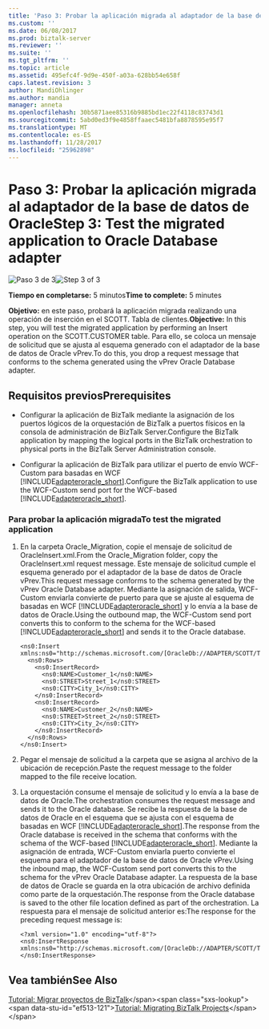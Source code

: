 ```yaml
---
title: 'Paso 3: Probar la aplicación migrada al adaptador de la base de datos de Oracle | Documentos de Microsoft'
ms.custom: ''
ms.date: 06/08/2017
ms.prod: biztalk-server
ms.reviewer: ''
ms.suite: ''
ms.tgt_pltfrm: ''
ms.topic: article
ms.assetid: 495efc4f-9d9e-450f-a03a-628bb54e658f
caps.latest.revision: 3
author: MandiOhlinger
ms.author: mandia
manager: anneta
ms.openlocfilehash: 30b5871aee85316b9885bd1ec22f4118c83743d1
ms.sourcegitcommit: 5abd0ed3f9e4858ffaaec5481bfa8878595e95f7
ms.translationtype: MT
ms.contentlocale: es-ES
ms.lasthandoff: 11/28/2017
ms.locfileid: "25962898"
---
```

# <a name="step-3-test-the-migrated-application-to-oracle-database-adapter"></a><span data-ttu-id="ef513-102">Paso 3: Probar la aplicación migrada al adaptador de la base de datos de Oracle</span><span class="sxs-lookup"><span data-stu-id="ef513-102">Step 3: Test the migrated application to Oracle Database adapter</span></span>
<span data-ttu-id="ef513-103">![Paso 3 de 3](../../adapters-and-accelerators/adapter-oracle-database/media/step-3of3.gif "Step_3of3")</span><span class="sxs-lookup"><span data-stu-id="ef513-103">![Step 3 of 3](../../adapters-and-accelerators/adapter-oracle-database/media/step-3of3.gif "Step_3of3")</span></span>  
  
 <span data-ttu-id="ef513-104">**Tiempo en completarse:** 5 minutos</span><span class="sxs-lookup"><span data-stu-id="ef513-104">**Time to complete:** 5 minutes</span></span>  
  
 <span data-ttu-id="ef513-105">**Objetivo:** en este paso, probará la aplicación migrada realizando una operación de inserción en el SCOTT. Tabla de clientes.</span><span class="sxs-lookup"><span data-stu-id="ef513-105">**Objective:** In this step, you will test the migrated application by performing an Insert operation on the SCOTT.CUSTOMER table.</span></span> <span data-ttu-id="ef513-106">Para ello, se coloca un mensaje de solicitud que se ajusta al esquema generado con el adaptador de la base de datos de Oracle vPrev.</span><span class="sxs-lookup"><span data-stu-id="ef513-106">To do this, you drop a request message that conforms to the schema generated using the vPrev Oracle Database adapter.</span></span>  
  
## <a name="prerequisites"></a><span data-ttu-id="ef513-107">Requisitos previos</span><span class="sxs-lookup"><span data-stu-id="ef513-107">Prerequisites</span></span>  
  
-   <span data-ttu-id="ef513-108">Configurar la aplicación de BizTalk mediante la asignación de los puertos lógicos de la orquestación de BizTalk a puertos físicos en la consola de administración de BizTalk Server.</span><span class="sxs-lookup"><span data-stu-id="ef513-108">Configure the BizTalk application by mapping the logical ports in the BizTalk orchestration to physical ports in the BizTalk Server Administration console.</span></span>  
  
-   <span data-ttu-id="ef513-109">Configurar la aplicación de BizTalk para utilizar el puerto de envío WCF-Custom para basadas en WCF [!INCLUDE[adapteroracle_short](../../includes/adapteroracle-short-md.md)].</span><span class="sxs-lookup"><span data-stu-id="ef513-109">Configure the BizTalk application to use the WCF-Custom send port for the WCF-based [!INCLUDE[adapteroracle_short](../../includes/adapteroracle-short-md.md)].</span></span>  
  
### <a name="to-test-the-migrated-application"></a><span data-ttu-id="ef513-110">Para probar la aplicación migrada</span><span class="sxs-lookup"><span data-stu-id="ef513-110">To test the migrated application</span></span>  
  
1.  <span data-ttu-id="ef513-111">En la carpeta Oracle_Migration, copie el mensaje de solicitud de OracleInsert.xml.</span><span class="sxs-lookup"><span data-stu-id="ef513-111">From the Oracle_Migration folder, copy the OracleInsert.xml request message.</span></span> <span data-ttu-id="ef513-112">Este mensaje de solicitud cumple el esquema generado por el adaptador de la base de datos de Oracle vPrev.</span><span class="sxs-lookup"><span data-stu-id="ef513-112">This request message conforms to the schema generated by the vPrev Oracle Database adapter.</span></span> <span data-ttu-id="ef513-113">Mediante la asignación de salida, WCF-Custom enviarla convierte de puerto para que se ajuste al esquema de basadas en WCF [!INCLUDE[adapteroracle_short](../../includes/adapteroracle-short-md.md)] y lo envía a la base de datos de Oracle.</span><span class="sxs-lookup"><span data-stu-id="ef513-113">Using the outbound map, the WCF-Custom send port converts this to conform to the schema for the WCF-based [!INCLUDE[adapteroracle_short](../../includes/adapteroracle-short-md.md)] and sends it to the Oracle database.</span></span>  
  
    ```  
    <ns0:Insert xmlns:ns0="http://schemas.microsoft.com/[OracleDb://ADAPTER/SCOTT/Tables/CUSTOMER]">  
      <ns0:Rows>  
        <ns0:InsertRecord>  
          <ns0:NAME>Customer_1</ns0:NAME>  
          <ns0:STREET>Street_1</ns0:STREET>  
          <ns0:CITY>City_1</ns0:CITY>  
        </ns0:InsertRecord>  
        <ns0:InsertRecord>  
          <ns0:NAME>Customer_2</ns0:NAME>  
          <ns0:STREET>Street_2</ns0:STREET>  
          <ns0:CITY>City_2</ns0:CITY>  
        </ns0:InsertRecord>  
      </ns0:Rows>  
    </ns0:Insert>  
    ```  
  
2.  <span data-ttu-id="ef513-114">Pegar el mensaje de solicitud a la carpeta que se asigna al archivo de la ubicación de recepción.</span><span class="sxs-lookup"><span data-stu-id="ef513-114">Paste the request message to the folder mapped to the file receive location.</span></span>  
  
3.  <span data-ttu-id="ef513-115">La orquestación consume el mensaje de solicitud y lo envía a la base de datos de Oracle.</span><span class="sxs-lookup"><span data-stu-id="ef513-115">The orchestration consumes the request message and sends it to the Oracle database.</span></span> <span data-ttu-id="ef513-116">Se recibe la respuesta de la base de datos de Oracle en el esquema que se ajusta con el esquema de basadas en WCF [!INCLUDE[adapteroracle_short](../../includes/adapteroracle-short-md.md)].</span><span class="sxs-lookup"><span data-stu-id="ef513-116">The response from the Oracle database is received in the schema that conforms with the schema of the WCF-based [!INCLUDE[adapteroracle_short](../../includes/adapteroracle-short-md.md)].</span></span> <span data-ttu-id="ef513-117">Mediante la asignación de entrada, WCF-Custom enviarla puerto convierte el esquema para el adaptador de la base de datos de Oracle vPrev.</span><span class="sxs-lookup"><span data-stu-id="ef513-117">Using the inbound map, the WCF-Custom send port converts this to the schema for the vPrev Oracle Database adapter.</span></span> <span data-ttu-id="ef513-118">La respuesta de la base de datos de Oracle se guarda en la otra ubicación de archivo definida como parte de la orquestación.</span><span class="sxs-lookup"><span data-stu-id="ef513-118">The response from the Oracle database is saved to the other file location defined as part of the orchestration.</span></span> <span data-ttu-id="ef513-119">La respuesta para el mensaje de solicitud anterior es:</span><span class="sxs-lookup"><span data-stu-id="ef513-119">The response for the preceding request message is:</span></span>  
  
    ```  
    <?xml version="1.0" encoding="utf-8"?>  
    <ns0:InsertResponse xmlns:ns0="http://schemas.microsoft.com/[OracleDb://ADAPTER/SCOTT/Tables/CUSTOMER]"></ns0:InsertResponse>  
    ```  
  
## <a name="see-also"></a><span data-ttu-id="ef513-120">Vea también</span><span class="sxs-lookup"><span data-stu-id="ef513-120">See Also</span></span>  
 <span data-ttu-id="ef513-121">[Tutorial: Migrar proyectos de BizTalk](https://msdn.microsoft.com/library/dd788186(v=bts.80).aspx)</span><span class="sxs-lookup"><span data-stu-id="ef513-121">[Tutorial: Migrating BizTalk Projects](https://msdn.microsoft.com/library/dd788186(v=bts.80).aspx)</span></span>
